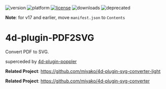 ![version](https://img.shields.io/badge/version-16%2B-8331AE)
![platform](https://img.shields.io/static/v1?label=platform&message=mac-intel%20|%20win-64&color=blue)
[![license](https://img.shields.io/github/license/miyako/4d-plugin-PDF2SVG)](LICENSE)
![downloads](https://img.shields.io/github/downloads/miyako/4d-plugin-PDF2SVG/total)
![deprecated](https://img.shields.io/badge/-deprecated-inactive)

**Note**: for v17 and earlier, move `manifest.json` to `Contents`

# 4d-plugin-PDF2SVG
Convert PDF to SVG.

superceded by [4d-plugin-poppler](https://github.com/miyako/4d-plugin-poppler)

**Related Project**: https://github.com/miyako/4d-plugin-svg-converter-light

**Related Project**: https://github.com/miyako/4d-plugin-svg-converter


